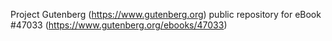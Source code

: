 Project Gutenberg (https://www.gutenberg.org) public repository for eBook #47033 (https://www.gutenberg.org/ebooks/47033)
